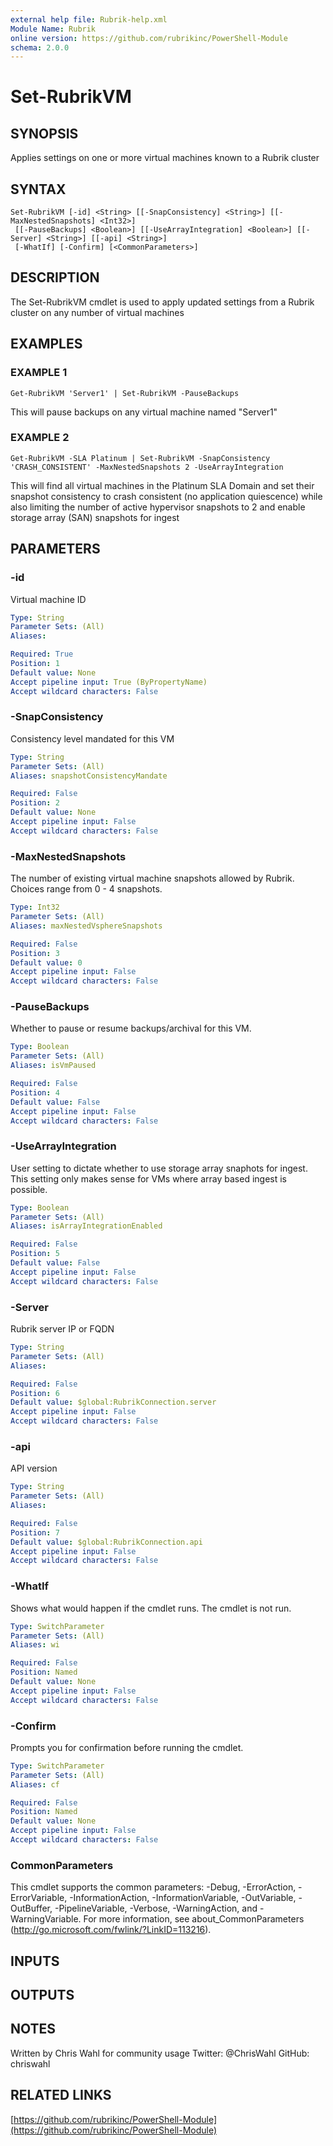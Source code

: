 ```yaml
---
external help file: Rubrik-help.xml
Module Name: Rubrik
online version: https://github.com/rubrikinc/PowerShell-Module
schema: 2.0.0
---
```


# Set-RubrikVM

## SYNOPSIS
Applies settings on one or more virtual machines known to a Rubrik cluster

## SYNTAX

```
Set-RubrikVM [-id] <String> [[-SnapConsistency] <String>] [[-MaxNestedSnapshots] <Int32>]
 [[-PauseBackups] <Boolean>] [[-UseArrayIntegration] <Boolean>] [[-Server] <String>] [[-api] <String>]
 [-WhatIf] [-Confirm] [<CommonParameters>]
```

## DESCRIPTION
The Set-RubrikVM cmdlet is used to apply updated settings from a Rubrik cluster on any number of virtual machines

## EXAMPLES

### EXAMPLE 1
```
Get-RubrikVM 'Server1' | Set-RubrikVM -PauseBackups
```

This will pause backups on any virtual machine named "Server1"

### EXAMPLE 2
```
Get-RubrikVM -SLA Platinum | Set-RubrikVM -SnapConsistency 'CRASH_CONSISTENT' -MaxNestedSnapshots 2 -UseArrayIntegration
```

This will find all virtual machines in the Platinum SLA Domain and set their snapshot consistency to crash consistent (no application quiescence)
while also limiting the number of active hypervisor snapshots to 2 and enable storage array (SAN) snapshots for ingest

## PARAMETERS

### -id
Virtual machine ID

```yaml
Type: String
Parameter Sets: (All)
Aliases:

Required: True
Position: 1
Default value: None
Accept pipeline input: True (ByPropertyName)
Accept wildcard characters: False
```

### -SnapConsistency
Consistency level mandated for this VM

```yaml
Type: String
Parameter Sets: (All)
Aliases: snapshotConsistencyMandate

Required: False
Position: 2
Default value: None
Accept pipeline input: False
Accept wildcard characters: False
```

### -MaxNestedSnapshots
The number of existing virtual machine snapshots allowed by Rubrik.
Choices range from 0 - 4 snapshots.

```yaml
Type: Int32
Parameter Sets: (All)
Aliases: maxNestedVsphereSnapshots

Required: False
Position: 3
Default value: 0
Accept pipeline input: False
Accept wildcard characters: False
```

### -PauseBackups
Whether to pause or resume backups/archival for this VM.

```yaml
Type: Boolean
Parameter Sets: (All)
Aliases: isVmPaused

Required: False
Position: 4
Default value: False
Accept pipeline input: False
Accept wildcard characters: False
```

### -UseArrayIntegration
User setting to dictate whether to use storage array snaphots for ingest.
This setting only makes sense for VMs where array based ingest is possible.

```yaml
Type: Boolean
Parameter Sets: (All)
Aliases: isArrayIntegrationEnabled

Required: False
Position: 5
Default value: False
Accept pipeline input: False
Accept wildcard characters: False
```

### -Server
Rubrik server IP or FQDN

```yaml
Type: String
Parameter Sets: (All)
Aliases:

Required: False
Position: 6
Default value: $global:RubrikConnection.server
Accept pipeline input: False
Accept wildcard characters: False
```

### -api
API version

```yaml
Type: String
Parameter Sets: (All)
Aliases:

Required: False
Position: 7
Default value: $global:RubrikConnection.api
Accept pipeline input: False
Accept wildcard characters: False
```

### -WhatIf
Shows what would happen if the cmdlet runs.
The cmdlet is not run.

```yaml
Type: SwitchParameter
Parameter Sets: (All)
Aliases: wi

Required: False
Position: Named
Default value: None
Accept pipeline input: False
Accept wildcard characters: False
```

### -Confirm
Prompts you for confirmation before running the cmdlet.

```yaml
Type: SwitchParameter
Parameter Sets: (All)
Aliases: cf

Required: False
Position: Named
Default value: None
Accept pipeline input: False
Accept wildcard characters: False
```

### CommonParameters
This cmdlet supports the common parameters: -Debug, -ErrorAction, -ErrorVariable, -InformationAction, -InformationVariable, -OutVariable, -OutBuffer, -PipelineVariable, -Verbose, -WarningAction, and -WarningVariable.
For more information, see about_CommonParameters (http://go.microsoft.com/fwlink/?LinkID=113216).

## INPUTS

## OUTPUTS

## NOTES
Written by Chris Wahl for community usage
Twitter: @ChrisWahl
GitHub: chriswahl

## RELATED LINKS

[https://github.com/rubrikinc/PowerShell-Module](https://github.com/rubrikinc/PowerShell-Module)

